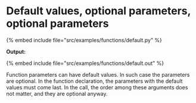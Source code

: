 # Default values, optional parameters, optional parameters


{% embed include file="src/examples/functions/default.py" %}

**Output:**

{% embed include file="src/examples/functions/default.out" %}


Function parameters can have default values. In such case the parameters are optional.
In the function declaration, the parameters with the default values must come last.
In the call, the order among these arguments does not matter, and they are optional anyway.


